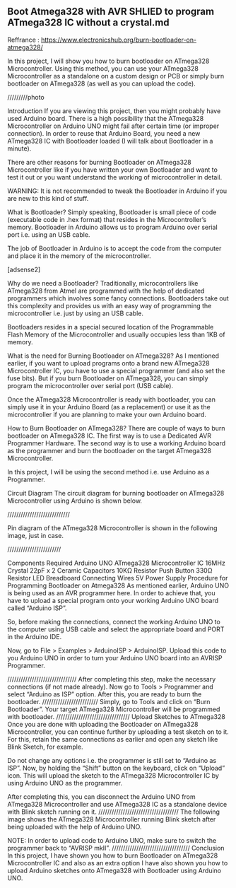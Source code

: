 ## Boot Atmega328 with AVR SHLIED to program ATmega328 IC without a crystal.md

Reffrance : https://www.electronicshub.org/burn-bootloader-on-atmega328/

In this project, I will show you how to burn bootloader on ATmega328 Microcontroller. Using this method, you can use your ATmega328 Microcontroller as a standalone on a custom design or PCB or simply burn bootloader on ATmega328 (as well as you can upload the code).

/////////photo

Introduction
If you are viewing this project, then you might probably have used Arduino board. There is a high possibility that the ATmega328 Microcontroller on Arduino UNO might fail after certain time (or improper connection). In order to reuse that Arduino Board, you need a new ATmega328 IC with Bootloader loaded (I will talk about Bootloader in a minute).

There are other reasons for burning Bootloader on ATmega328 Microcontroller like if you have written your own Bootloader and want to test it out or you want understand the working of microcontroller in detail.

WARNING: It is not recommended to tweak the Bootloader in Arduino if you are new to this kind of stuff.

What is Bootloader?
Simply speaking, Bootloader is small piece of code (executable code in .hex format) that resides in the Microcontroller’s memory. Bootloader in Arduino allows us to program Arduino over serial port i.e. using an USB cable.

The job of Bootloader in Arduino is to accept the code from the computer and place it in the memory of the microcontroller.

[adsense2]

Why do we need a Bootloader?
Traditionally, microcontrollers like ATmega328 from Atmel are programmed with the help of dedicated programmers which involves some fancy connections. Bootloaders take out this complexity and provides us with an easy way of programming the microcontroller i.e. just by using an USB cable.

Bootloaders resides in a special secured location of the Programmable Flash Memory of the Microcontroller and usually occupies less than 1KB of memory.

What is the need for Burning Bootloader on ATmega328?
As I mentioned earlier, if you want to upload programs onto a brand new ATmega328 Microcontroller IC, you have to use a special programmer (and also set the fuse bits). But if you burn Bootloader on ATmega328, you can simply program the microcontroller over serial port (USB cable).

Once the ATmega328 Microcontroller is ready with bootloader, you can simply use it in your Arduino Board (as a replacement) or use it as the microcontroller if you are planning to make your own Arduino board.

How to Burn Bootloader on ATmega328?
There are couple of ways to burn bootloader on ATmega328 IC. The first way is to use a Dedicated AVR Programmer Hardware. The second way is to use a working Arduino board as the programmer and burn the bootloader on the target ATmega328 Microcontroller.

In this project, I will be using the second method i.e. use Arduino as a Programmer.

Circuit Diagram
The circuit diagram for burning bootloader on ATmega328 Microcontroller using Arduino is shown below.

////////////////////////////

Pin diagram of the ATmega328 Microcontroller is shown in the following image, just in case.

////////////////////////

Components Required
Arduino UNO
ATmega328 Microcontroller IC
16MHz Crystal
22pF x 2 Ceramic Capacitors
10KΩ Resistor
Push Button
330Ω Resistor
LED
Breadboard
Connecting Wires
5V Power Supply
Procedure for Programming Bootloader on Atmega328
As mentioned earlier, Arduino UNO is being used as an AVR programmer here. In order to achieve that, you have to upload a special program onto your working Arduino UNO board called “Arduino ISP”.

So, before making the connections, connect the working Arduino UNO to the computer using USB cable and select the appropriate board and PORT in the Arduino IDE.

Now, go to File > Examples > ArduinoISP > ArduinoISP. Upload this code to you Arduino UNO in order to turn your Arduino UNO board into an AVRISP Programmer.

///////////////////////////////
After completing this step, make the necessary connections (if not made already). Now go to Tools > Programmer and select “Arduino as ISP” option. After this, you are ready to burn the bootloader.
/////////////////////////
Simply, go to Tools and click on “Burn Bootloader”. Your target ATmega328 Microcontroller will be programmed with bootloader.
/////////////////////////////////
Upload Sketches to ATmega328
Once you are done with uploading the Bootloader on ATmega328 Microcontroller, you can continue further by uploading a test sketch on to it. For this, retain the same connections as earlier and open any sketch like Blink Sketch, for example.

Do not change any options i.e. the programmer is still set to “Arduino as ISP”. Now, by holding the “Shift” button on the keyboard, click on “Upload” icon. This will upload the sketch to the ATmega328 Microcontroller IC by using Arduino UNO as the programmer.

After completing this, you can disconnect the Arduino UNO from ATmega328 Microcontroller and use ATmega328 IC as a standalone device with Blink sketch running on it.
////////////////////////////////////
The following image shows the ATmega328 Microcontroller running Blink sketch after being uploaded with the help of Arduino UNO.

NOTE: In order to upload code to Arduino UNO, make sure to switch the programmer back to “AVRISP mkII”.
///////////////////////////////////
Conclusion
In this project, I have shown you how to burn Bootloader on ATmega328 Microcontroller IC and also as an extra option I have also shown you how to upload Arduino sketches onto ATmega328 with Bootloader using Arduino UNO.
